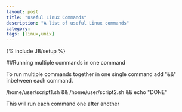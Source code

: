 ```yaml
---
layout: post
title: "Useful Linux Commands"
description: "A list of useful Linux commands"
category: 
tags: [linux,unix]
---
```

{% include JB/setup %}


##Running multiple commands in one command

To run multiple commands together in one single command add "&&" inbetween each command.

/home/user/script1.sh &&
/home/user/script2.sh &&
echo "DONE"

This will run each command one after another